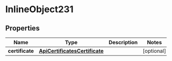 

# InlineObject231

## Properties

Name | Type | Description | Notes
------------ | ------------- | ------------- | -------------
**certificate** | [**ApiCertificatesCertificate**](ApiCertificatesCertificate.md) |  |  [optional]



